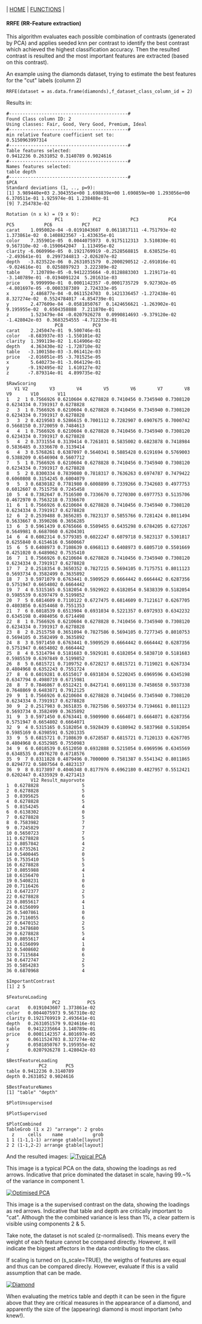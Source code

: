 | [HOME](https://github.com/Rrtk2/RRLab)  |  [FUNCTIONS](https://github.com/Rrtk2/RRLab/blob/master/docs/Functions/FunctionsOverview.md)  | 

#### RRFE (RR-Feature extraction)
This algorithm evaluates each possible combination of contrasts (generated by PCA) and applies seeded knn per contrast to identify the best contrast which achieved the highest classification accuracy. Then the resulted contrast is resulted and the most important features are extracted (based on this contrast).

An example using the diamonds dataset, trying to estimate the best features for the "cut" labels (column 2)
```
RRFE(dataset = as.data.frame(diamonds),f_dataset_class_column_id = 2)
```

Results in:
```
#--------------------------------------------#
Found Class column ID: 2
Using classes: Fair, Good, Very Good, Premium, Ideal
#--------------------------------------------#
min relative feature coefficient set to: 
0.5150963997314
#--------------------------------------------#
Table features selected: 
0.9412236 0.2631052 0.3140789 0.9024616
#--------------------------------------------#
Names features selected: 
table depth
#--------------------------------------------#
$PCA
Standard deviations (1, .., p=9):
[1] 3.989440e+03 2.304355e+00 1.698839e+00 1.690859e+00 1.293056e+00 6.370511e-01 1.925974e-01 1.238488e-01
[9] 7.254783e-02

Rotation (n x k) = (9 x 9):
                  PC1           PC2           PC3           PC4           PC5           PC6           PC7
carat    1.095002e-04 -0.0191043607  0.0611817111 -4.751793e-02  1.373861e-02  0.1408823567 -1.433635e-01
color    7.355901e-05  0.0044075973  0.9175112313  3.510830e-01  9.567310e-02 -0.1590642047  1.113495e-02
clarity -6.060996e-05  0.1921769919 -0.2528568815  8.638525e-01 -2.493641e-01  0.2997344813 -2.026207e-02
depth   -3.823522e-06  0.2631051579  0.2000290512 -2.691016e-01 -9.024616e-01  0.0258897923  3.222389e-02
table    7.120789e-05 -0.9412235664 -0.0128883303  1.219171e-01 -3.140789e-01 -0.0194091224  5.201631e-03
price    9.999999e-01  0.0001142357 -0.0001735729  9.927302e-05 -4.801697e-05 -0.0003387389  2.724333e-05
x        2.486877e-04 -0.0611524703  0.1421336457 -1.272438e-01  8.327274e-02  0.5524784017 -4.854739e-01
y        2.477609e-04 -0.0581850767  0.1424656621 -1.263902e-01  9.195955e-02  0.6504358888  7.211870e-01
z        1.523479e-04 -0.0207926278  0.0990814693 -9.379120e-02 -1.428042e-03  0.3683254555 -4.712233e-01
                  PC8           PC9
carat    2.245047e-01  9.500746e-01
color   -8.683937e-03 -1.550101e-02
clarity  1.399119e-02  1.614906e-02
depth    4.363430e-02 -1.728710e-02
table   -3.100158e-03 -3.061412e-03
price   -2.016051e-05 -3.701525e-05
x        5.640273e-01 -3.064129e-01
y       -9.192495e-02  1.610127e-02
z       -7.879314e-01  4.899735e-02

$RawScoring
   V1 V2        V3        V4        V5        V6        V7        V8        V9       V10       V11
1   2  1 0.7566926 0.6210604 0.6278828 0.7410456 0.7345940 0.7308120 0.6234334 0.7391917 0.6278828
2   3  1 0.7566926 0.6210604 0.6278828 0.7410456 0.7345940 0.7308120 0.6234334 0.7391917 0.6278828
3   3  2 0.4219503 0.5286615 0.7001112 0.7282907 0.6907675 0.7000742 0.5668150 0.3720059 0.7484613
4   4  1 0.7566926 0.6210604 0.6278828 0.7410456 0.7345940 0.7308120 0.6234334 0.7391917 0.6278828
5   4  2 0.3731554 0.3139414 0.7261031 0.5835002 0.6823878 0.7418984 0.5836485 0.3336670 0.3139414
6   4  3 0.5768261 0.6387097 0.5640341 0.5885428 0.6191694 0.5769003 0.5388209 0.6546904 0.5607712
7   5  1 0.7566926 0.6210604 0.6278828 0.7410456 0.7345940 0.7308120 0.6234334 0.7391917 0.6278828
8   5  2 0.8300334 0.7839080 0.7818317 0.7636263 0.6974787 0.7479422 0.6060808 0.3154245 0.6004079
9   5  3 0.6830182 0.7781980 0.6008899 0.7339266 0.7342603 0.4977753 0.6012607 0.7515758 0.7245458
10  5  4 0.7382647 0.7516500 0.7336670 0.7270300 0.6977753 0.5135706 0.4672970 0.7563218 0.7336670
11  6  1 0.7566926 0.6210604 0.6278828 0.7410456 0.7345940 0.7308120 0.6234334 0.7391917 0.6278828
12  6  2 0.2539488 0.3656285 0.7823137 0.5855766 0.7281424 0.8011494 0.5633667 0.3590286 0.3656285
13  6  3 0.5961439 0.6765666 0.5509455 0.6435298 0.6784205 0.6273267 0.5649981 0.6687060 0.6204301
14  6  4 0.6082314 0.5779385 0.6022247 0.6079718 0.5823137 0.5301817 0.6255840 0.6154616 0.5600667
15  6  5 0.6408973 0.7108639 0.6968113 0.6408973 0.6805710 0.5501669 0.4251020 0.6489062 0.7535410
16  7  1 0.7566926 0.6210604 0.6278828 0.7410456 0.7345940 0.7308120 0.6234334 0.7391917 0.6278828
17  7  2 0.2518354 0.3650352 0.7827215 0.5694105 0.7175751 0.8011123 0.5693734 0.3582499 0.3635892
18  7  3 0.5971079 0.6763441 0.5909529 0.6664442 0.6664442 0.6287356 0.5751947 0.6654802 0.6664442
19  7  4 0.5315165 0.5182054 0.5929922 0.6182054 0.5838339 0.5182054 0.5985539 0.6397479 0.5199852
20  7  5 0.6814609 0.7110122 0.6727475 0.6814609 0.7121617 0.6267705 0.4803856 0.6354468 0.7551353
21  7  6 0.6018539 0.6513904 0.6931034 0.5221357 0.6972933 0.6342232 0.6345198 0.4984056 0.6714498
22  8  1 0.7566926 0.6210604 0.6278828 0.7410456 0.7345940 0.7308120 0.6234334 0.7391917 0.6278828
23  8  2 0.2515758 0.3651094 0.7827586 0.5694105 0.7277345 0.8010753 0.5694105 0.3582499 0.3635892
24  8  3 0.5971450 0.6763441 0.5909529 0.6664442 0.6664442 0.6287356 0.5751947 0.6654802 0.6664442
25  8  4 0.5314794 0.5181683 0.5929181 0.6182054 0.5838710 0.5181683 0.5985539 0.6397849 0.5199852
26  8  5 0.6815721 0.7109752 0.6728217 0.6815721 0.7119021 0.6267334 0.4804968 0.6352243 0.7551724
27  8  6 0.6019281 0.6515017 0.6931034 0.5220245 0.6969596 0.6345198 0.6347794 0.4980719 0.6715981
28  8  7 0.7846867 0.6512421 0.8427141 0.6691138 0.7458658 0.5937338 0.7648869 0.6483871 0.7912125
29  9  1 0.7566926 0.6210604 0.6278828 0.7410456 0.7345940 0.7308120 0.6234334 0.7391917 0.6278828
30  9  2 0.2517983 0.3651835 0.7827586 0.5693734 0.7194661 0.8011123 0.5693734 0.3582499 0.3635892
31  9  3 0.5971450 0.6763441 0.5909900 0.6664071 0.6664071 0.6287356 0.5751947 0.6654802 0.6664071
32  9  4 0.5315165 0.5182054 0.5928439 0.6180942 0.5837968 0.5182054 0.5985169 0.6398591 0.5201335
33  9  5 0.6815721 0.7108639 0.6728587 0.6815721 0.7120133 0.6267705 0.4804968 0.6352985 0.7550983
34  9  6 0.6018539 0.6512050 0.6932888 0.5215054 0.6969596 0.6345569 0.6348535 0.4976270 0.6718576
35  9  7 0.8311828 0.4879496 0.7000000 0.7581387 0.5541342 0.8011865 0.8294772 0.5807564 0.4823137
36  9  8 0.8173897 0.4046348 0.8177976 0.6962180 0.4827957 0.5512421 0.6202447 0.4335929 0.4271413
         V12 Result_mayorvote
1  0.6278828                5
2  0.6278828                5
3  0.8395625                6
4  0.6278828                5
5  0.8154245                4
6  0.6138302                0
7  0.6278828                5
8  0.7583982                7
9  0.7245829                7
10 0.5650723                7
11 0.6278828                5
12 0.8057842                4
13 0.6735261                2
14 0.5400445                0
15 0.7535410                5
16 0.6278828                5
17 0.8055988                4
18 0.6156470                1
19 0.5408231                0
20 0.7116426                6
21 0.6472377                2
22 0.6278828                5
23 0.8055617                4
24 0.6156099                1
25 0.5407861                0
26 0.7116055                6
27 0.6470152                2
28 0.3478680                5
29 0.6278828                5
30 0.8055617                4
31 0.6156099                1
32 0.5408602                0
33 0.7115684                6
34 0.6472747                2
35 0.5854283                5
36 0.6870968                4

$ImportantContrast
[1] 2 5

$FeatureLoading
                 PC2          PC5
carat   0.0191043607 1.373861e-02
color   0.0044075973 9.567310e-02
clarity 0.1921769919 2.493641e-01
depth   0.2631051579 9.024616e-01
table   0.9412235664 3.140789e-01
price   0.0001142357 4.801697e-05
x       0.0611524703 8.327274e-02
y       0.0581850767 9.195955e-02
z       0.0207926278 1.428042e-03

$BestFeatureLoading
            PC2       PC5
table 0.9412236 0.3140789
depth 0.2631052 0.9024616

$BestFeatureNames
[1] "table" "depth"

$PlotUnsupervised

$PlotSupervised

$PlotCombined
TableGrob (1 x 2) "arrange": 2 grobs
  z     cells    name           grob
1 1 (1-1,1-1) arrange gtable[layout]
2 2 (1-1,2-2) arrange gtable[layout]

```

And the resulted images:
[ ![Typical PCA](/docs/Functions/RRFE_unsupervised.png)](/docs/Functions/RRFE_unsupervised.png)

This image is a typical PCA on the data, showing the loadings as red arrows. Indicative that price dominated the dataset in scale, having 99.~% of the variance in component 1. 

[ ![Optimised  PCA](/docs/Functions/RRFE_supervised.png)](/docs/Functions/RRFE_unsupervised.png) 

This image is a the supervised contrast on the data, showing the loadings as red arrows. Indicative that table and depth are critically important to "cat". Although the the combined variance is less than 1%, a clear pattern is visible using components 2 & 5.

Take note, the dataset is not scaled (z-normalised). This means every the weight of each feature cannot be compared directly. However, it will indicate the biggest affectors in the data contributing to the class.

If scaling is turned on (s_scale=TRUE), the weigths of features are equal and thus can be compared direcly. However, evaluate if this is a valid assumption that can be made.

[ ![Diamond](/docs/Functions/diamond.png)](/docs/Functions/diamond.png) 

When evaluating the metrics table and depth it can be seen in the figure above that they are critical measures in the appearance of a diamond, and apparently the size of the (appearing) diamond is most important (who knew!).
